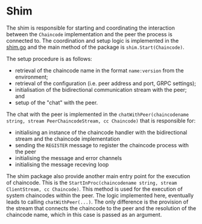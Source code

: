 # Shim

The shim is responsible for starting and coordinating the interaction between the `Chaincode` implementation and the peer the process is connected to. The coordination and setup logic is implemented in the [shim.go](https://github.com/hyperledger/fabric-chaincode-go/blob/master/shim/shim.go) and the main method of the package is `shim.Start(Chaincode)`.

The setup procedure is as follows:

- retrieval of the chaincode name in the format `name:version` from the environment;
- retrieval of the configuration (i.e. peer address and port, GRPC settings);
- initialisation of the bidirectional communication stream with the peer; and
- setup of the "chat" with the peer.

The chat with the peer is implemented in the `chatWithPeer(chaincodename string, stream PeerChaincodeStream, cc Chaincode)` that is responsible for:

- initialising an instance of the chaincode handler with the bidirectional stream and the chaincode implementation
- sending the `REGISTER` message to register the chaincode process with the peer
- initialising the message and error channels
- initialising the message receving loop

The shim package also provide another main entry point for the execution of chaincode. This is the `StartInProc(chaincodename string, stream ClientStream, cc Chaincode)`. This method is used for the execution of system chaincodes within the peer. The logic implemented here, eventually leads to calling `chatWithPeer(...)`. The only difference is the provision of the stream that connects the chaincode to the peer and the resolution of the chaincode name, which in this case is passed as an argument.
